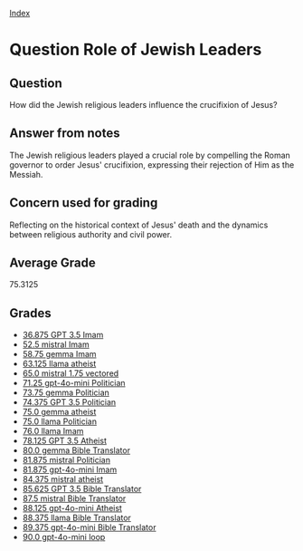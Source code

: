 
[Index](../../index.md)
# Question Role of Jewish Leaders
## Question
How did the Jewish religious leaders influence the crucifixion of Jesus?

## Answer from notes
The Jewish religious leaders played a crucial role by compelling the Roman governor to order Jesus' crucifixion, expressing their rejection of Him as the Messiah.

## Concern used for grading
Reflecting on the historical context of Jesus' death and the dynamics between religious authority and civil power.

## Average Grade
75.3125

## Grades
 * [36.875 GPT 3.5 Imam](../answers/GPT_3.5_Imam/Role_of_Jewish_Leaders.md)
 * [52.5 mistral Imam](../answers/mistral_Imam/Role_of_Jewish_Leaders.md)
 * [58.75 gemma Imam](../answers/gemma_Imam/Role_of_Jewish_Leaders.md)
 * [63.125 llama atheist](../answers/llama_atheist/Role_of_Jewish_Leaders.md)
 * [65.0 mistral 1.75 vectored](../answers/mistral_1.75_vectored/Role_of_Jewish_Leaders.md)
 * [71.25 gpt-4o-mini Politician](../answers/gpt-4o-mini_Politician/Role_of_Jewish_Leaders.md)
 * [73.75 gemma Politician](../answers/gemma_Politician/Role_of_Jewish_Leaders.md)
 * [74.375 GPT 3.5 Politician](../answers/GPT_3.5_Politician/Role_of_Jewish_Leaders.md)
 * [75.0 gemma atheist](../answers/gemma_atheist/Role_of_Jewish_Leaders.md)
 * [75.0 llama Politician](../answers/llama_Politician/Role_of_Jewish_Leaders.md)
 * [76.0 llama Imam](../answers/llama_Imam/Role_of_Jewish_Leaders.md)
 * [78.125 GPT 3.5 Atheist](../answers/GPT_3.5_Atheist/Role_of_Jewish_Leaders.md)
 * [80.0 gemma Bible Translator](../answers/gemma_Bible_Translator/Role_of_Jewish_Leaders.md)
 * [81.875 mistral Politician](../answers/mistral_Politician/Role_of_Jewish_Leaders.md)
 * [81.875 gpt-4o-mini Imam](../answers/gpt-4o-mini_Imam/Role_of_Jewish_Leaders.md)
 * [84.375 mistral atheist](../answers/mistral_atheist/Role_of_Jewish_Leaders.md)
 * [85.625 GPT 3.5 Bible Translator](../answers/GPT_3.5_Bible_Translator/Role_of_Jewish_Leaders.md)
 * [87.5 mistral Bible Translator](../answers/mistral_Bible_Translator/Role_of_Jewish_Leaders.md)
 * [88.125 gpt-4o-mini Atheist](../answers/gpt-4o-mini_Atheist/Role_of_Jewish_Leaders.md)
 * [88.375 llama Bible Translator](../answers/llama_Bible_Translator/Role_of_Jewish_Leaders.md)
 * [89.375 gpt-4o-mini Bible Translator](../answers/gpt-4o-mini_Bible_Translator/Role_of_Jewish_Leaders.md)
 * [90.0 gpt-4o-mini loop](../answers/gpt-4o-mini_loop/Role_of_Jewish_Leaders.md)
